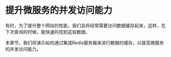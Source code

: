 # 提升微服务的并发访问能力

有时，为了提升整个网站的性能，我们会将经常需要访问数据缓存起来，这样，在下次查询的时候，能快速的找到这些数据。

本章节，我们将演示如何通过集成Redis服务器来进行数据的缓存，以提高微服务的并发访问能力。


